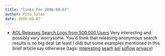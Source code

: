 ```yaml
---
title: "links for 2006-08-07"
author: Pito Salas
date: 2006-08-07
---
```




  * [AOL Releases Search Logs from 500,000 Users](<http://www.ugcs.caltech.edu/~dangelo/aol-search-query-logs/>) Very interesting and possibly very worrysome. You'd think that releasing anonymous search results is no big deal (at least I did) but some examples mentioned in this brief article say otherwise (tags: [interesting](<http://del.icio.us/pitosalas/interesting>) [searh](<http://del.icio.us/pitosalas/searh>) [aol](<http://del.icio.us/pitosalas/aol>) [soflow](<http://del.icio.us/pitosalas/soflow>) [privacy](<http://del.icio.us/pitosalas/privacy>))
>>


